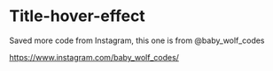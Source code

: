 # Title-hover-effect

Saved more code from Instagram, this one is from @baby_wolf_codes

https://www.instagram.com/baby_wolf_codes/
